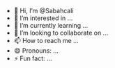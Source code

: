 - 👋 Hi, I’m @Sabahcali
- 👀 I’m interested in ...
- 🌱 I’m currently learning ...
- 💞️ I’m looking to collaborate on ...
- 📫 How to reach me ...
- 😄 Pronouns: ...
- ⚡ Fun fact: ...

<!---
Sabahcali/Sabahcali is a ✨ special ✨ repository because its `README.md` (this file) appears on your GitHub profile.
You can click the Preview link to take a look at your changes.
--->

